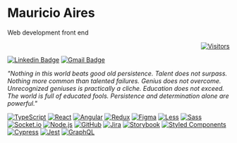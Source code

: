 # Mauricio Aires

<div styles="display:flex;align-items:center;">
  <div align="left" styles="display:flex;align-items:center;">
    Web development front end
  <div/>
  <div align="right" styles="display:flex;align-items:center;">

  [![Visitors](https://komarev.com/ghpvc/?username=MauricioAires&label=Profile%20views&color=1967d2&style=flat)](https://github.com/MauricioAires)

  </div>
</div>




[![Linkedin Badge](https://img.shields.io/badge/-Mauricio%20Airs-1967d2?style=flat-square&logo=Linkedin&logoColor=white&link=https://www.linkedin.com/in/mauricioairs/)](https://www.linkedin.com/in/mauricioairs/) 
[![Gmail Badge](https://img.shields.io/badge/-mauricioaires015@gmail.com-1967d2?style=flat-square&logo=Gmail&logoColor=white&link=mailto:mauricioaires015@gmail.com)](mailto:mauricioaires015@gmail.com)

_"Nothing in this world beats good old persistence. Talent does not surpass. Nothing more common than talented failures. Genius does not overcome. Unrecognized geniuses is practically a cliche. Education does not exceed. The world is full of educated fools. Persistence and determination alone are powerful."_


[![TypeScript](https://img.shields.io/badge/-TypeScript-1967d2?style=flat-square&logo=typescript&logoColor=white)](https://typescriptlang.org/)
[![React](https://img.shields.io/badge/-React-1967d2?style=flat-square&logo=react&logoColor=white)](https://pt-br.reactjs.org/)
[![Angular](https://img.shields.io/badge/-Angular-1967d2?style=flat-square&logo=angular&logoColor=white)](https://angular.io/)
[![Redux](https://img.shields.io/badge/-Redux-1967d2?style=flat-square&logo=redux&logoColor=white)](https://redux.js.org/)
[![Figma](https://img.shields.io/badge/-Figma-1967d2?style=flat-square&logo=figma&logoColor=white)](https://www.figma.com/)
[![Less](https://img.shields.io/badge/-Less-1967d2?style=flat-square&logo=less&logoColor=white)](https://lesscss.org/)
[![Sass](https://img.shields.io/badge/-Sass-1967d2?style=flat-square&logo=sass&logoColor=white)](https://sass-lang.com/)
[![Socket.io](https://img.shields.io/badge/-Socket.io-1967d2?style=flat-square&logo=socket.io&logoColor=white)](https://socket.io/)
[![Node.js](https://img.shields.io/badge/-Node.js-1967d2?style=flat-square&logo=node.js&logoColor=white)](https://nodejs.org/en/)
[![GitHub](https://img.shields.io/badge/-GitHub-1967d2?style=flat-square&logo=github&logoColor=white)](https://github.com/)
[![Jira](https://img.shields.io/badge/-Jira-1967d2?style=flat-square&logo=jira&logoColor=white)](https://www.atlassian.com/br/software/jira)
[![Storybook](https://img.shields.io/badge/-Storybook-1967d2?style=flat-square&logo=storybook&logoColor=white)](https://storybook.js.org/)
[![Styled Components](https://img.shields.io/badge/-styled--components-1967d2?style=flat-square&logo=styled-components&logoColor=white)](https://styled-components.com/)
[![Cypress](https://img.shields.io/badge/-Cypress-1967d2?style=flat-square&logo=cypress&logoColor=white)](https://www.cypress.io/)
[![Jest](https://img.shields.io/badge/-Jest-1967d2?style=flat-square&logo=jest&logoColor=white)](https://jestjs.io/pt-BR/)
[![GraphQL](https://img.shields.io/badge/-GraphQl-1967d2?style=flat-square&logo=graphql&logoColor=white)](https://graphql.org/)



